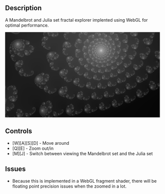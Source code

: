 ## Description

A Mandelbrot and Julia set fractal explorer implented using WebGL for optimal performance.

![Screenshot of fractal explorer](https://github.com/hpnrep6/MandelbrotFractalExplorer/blob/master/screenshot.png)

## Controls

- [W][A][S][D] - Move around
- [Q][E] - Zoom out/in
- [M][J] - Switch between viewing the Mandelbrot set and the Julia set

## Issues

- Because this is implemented in a WebGL fragment shader, there will be floating point precision issues when the zoomed in a lot.
